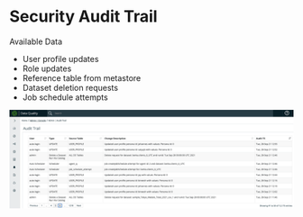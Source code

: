 # Security Audit Trail

Available Data

* User profile updates
* Role updates
* Reference table from metastore
* Dataset deletion requests
* Job schedule attempts

![](<../.gitbook/assets/image (10).png>)
